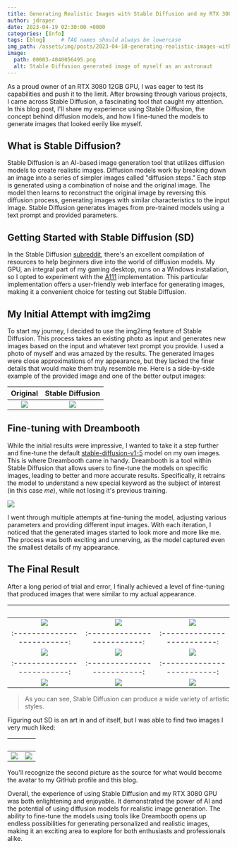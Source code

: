 ```yaml
---
title: Generating Realistic Images with Stable Diffusion and my RTX 3080
author: jdraper
date: 2023-04-19 02:30:00 +0000
categories: [Info]
tags: [blog]     # TAG names should always be lowercase
img_path: /assets/img/posts/2023-04-18-generating-realistic-images-with-stable-diffusion/
image:
  path: 00003-4040056495.png
  alt: Stable Diffusion generated image of myself as an astronaut
---
```


As a proud owner of an RTX 3080 12GB GPU, I was eager to test its capabilities and push it to the limit. After browsing through various projects, I came across Stable Diffusion, a fascinating tool that caught my attention. In this blog post, I'll share my experience using Stable Diffusion, the concept behind diffusion models, and how I fine-tuned the models to generate images that looked eerily like myself.

## What is Stable Diffusion?

Stable Diffusion is an AI-based image generation tool that utilizes diffusion models to create realistic images. Diffusion models work by breaking down an image into a series of simpler images called "diffusion steps." Each step is generated using a combination of noise and the original image. The model then learns to reconstruct the original image by reversing this diffusion process, generating images with similar characteristics to the input image. Stable Diffusion generates images from pre-trained models using a text prompt and provided parameters.

## Getting Started with Stable Diffusion (SD)

In the Stable Diffusion [subreddit](https://www.reddit.com/r/sdforall/wiki/local/), there's an excellent compilation of resources to help beginners dive into the world of diffusion models. My GPU, an integral part of my gaming desktop, runs on a Windows installation, so I opted to experiment with the [A111](https://github.com/AUTOMATIC1111/stable-diffusion-webui) implementation. This particular implementation offers a user-friendly web interface for generating images, making it a convenient choice for testing out Stable Diffusion.

## My Initial Attempt with img2img
To start my journey, I decided to use the img2img feature of Stable Diffusion. This process takes an existing photo as input and generates new images based on the input and whatever text prompt you provide. I used a photo of myself and was amazed by the results. The generated images were close approximations of my appearance, but they lacked the finer details that would make them truly resemble me. Here is a side-by-side example of the provided image and one of the better output images:


Original            |  Stable Diffusion
:-------------------------:|:-------------------------:
![](og-512.jpg)  |  ![](00109-2219306658.png)

## Fine-tuning with Dreambooth

While the initial results were impressive, I wanted to take it a step further and fine-tune the default [stable-diffusion-v1-5](https://huggingface.co/runwayml/stable-diffusion-v1-5) model on my own images. This is where Dreambooth came in handy. Dreambooth is a tool within Stable Diffusion that allows users to fine-tune the models on specific images, leading to better and more accurate results. Specifically, it retrains the model to understand a new special keyword as the subject of interest (in this case _me_), while not losing it's previous training.

![](teaser_static.jpg)

I went through multiple attempts at fine-tuning the model, adjusting various parameters and providing different input images. With each iteration, I noticed that the generated images started to look more and more like me. The process was both exciting and unnerving, as the model captured even the smallest details of my appearance.

## The Final Result

After a long period of trial and error, I finally achieved a level of fine-tuning that produced images that were similar to my actual appearance.

⠀                          |⠀                          |⠀
:-------------------------:|:-------------------------:|:-------------------------:
![](00730-1337075712.png)  | ![](00757-1853873556.png) | ![](00800-1086788804.png)
:-------------------------:|:-------------------------:|:-------------------------:
![](00817-1086788804.png)  | ![](00844-1069006198.png) | ![](00881-2372777035.png)
:-------------------------:|:-------------------------:|:-------------------------:
![](00933-1207990941.png)  | ![](00940-258243538.png) | ![](00976-2139256404.png)

> As you can see, Stable Diffusion can produce a wide variety of artistic styles.

Figuring out SD is an art in and of itself, but I was able to find two images I very much liked:

⠀                          |⠀
:-------------------------:|:-------------------------:
![](00031-1624942576.png)  |  ![](00890-3720429673.png)

You'll recognize the second picture as the source for what would become the avatar to my GitHub profile and this blog.

Overall, the experience of using Stable Diffusion and my RTX 3080 GPU was both enlightening and enjoyable. It demonstrated the power of AI and the potential of using diffusion models for realistic image generation. The ability to fine-tune the models using tools like Dreambooth opens up endless possibilities for generating personalized and realistic images, making it an exciting area to explore for both enthusiasts and professionals alike.

